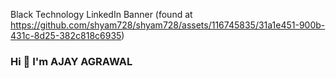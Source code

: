 Black Technology LinkedIn Banner (found at https://github.com/shyam728/shyam728/assets/116745835/31a1e451-900b-431c-8d25-382c818c6935)


### Hi 👋 I'm AJAY AGRAWAL

<!--
**shyam728/shyam728** is a ✨ _special_ ✨ repository because its `README.md` (this file) appears on your GitHub profile.

Here are some ideas to get you started:


- 🌱 I’m currently learning Frameworks,Full Stack Developer
- 🤔 I’m looking for help with ...
- 💬 Ask me about Nodejs, HTML, CSS, JS, REactjs
- 📫 How to reach me: officialajayagrawal@gmail.com


-->
